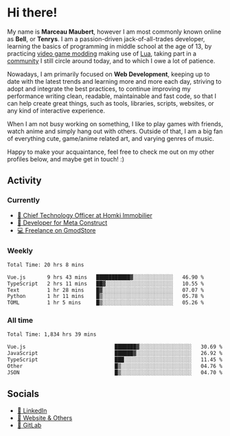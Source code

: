 # Hi there!

My name is **Marceau Maubert**, however I am most commonly known online as **Bell**, or **Tenrys**. I am a passion-driven jack-of-all-trades developer, learning the basics of programming in middle school at the age of 13, by practicing [video game modding](https://garrysmod.com) making use of [Lua](https://lua.org), taking part in a [community](https://metastruct.net) I still circle around today, and to which I owe a lot of patience.

Nowadays, I am primarily focused on **Web Development**, keeping up to date with the latest trends and learning more and more each day, striving to adopt  and integrate the best practices, to continue improving my performance writing clean, readable, maintainable and fast code, so that I can help create great things, such as tools, libraries, scripts, websites, or any kind of interactive experience.

When I am not busy working on something, I like to play games with friends, watch anime and simply hang out with others. Outside of that, I am a big fan of everything cute, game/anime related art, and varying genres of music.

Happy to make your acquaintance, feel free to check me out on my other profiles below, and maybe get in touch! :)

## Activity

### Currently

- [🏢 Chief Technology Officer at Homki Immobilier](https://homki-immobilier.com)
- [🎈 Developer for Meta Construct](https://metastruct.net)
- [💻 Freelance on GmodStore](https://www.gmodstore.com/users/Tenrys)

### Weekly
<!--START_SECTION:wakaWeekly-->

```txt
Total Time: 20 hrs 8 mins

Vue.js       9 hrs 43 mins   ███████████▓░░░░░░░░░░░░░   46.90 %
TypeScript   2 hrs 11 mins   ██▓░░░░░░░░░░░░░░░░░░░░░░   10.55 %
Text         1 hr 28 mins    █▓░░░░░░░░░░░░░░░░░░░░░░░   07.07 %
Python       1 hr 11 mins    █▒░░░░░░░░░░░░░░░░░░░░░░░   05.78 %
TOML         1 hr 5 mins     █▒░░░░░░░░░░░░░░░░░░░░░░░   05.26 %
```

<!--END_SECTION:wakaWeekly-->

### All time
<!--START_SECTION:wakaTotal-->

```txt
Total Time: 1,834 hrs 39 mins

Vue.js                             ███████▓░░░░░░░░░░░░░░░░░   30.69 %
JavaScript                         ██████▓░░░░░░░░░░░░░░░░░░   26.92 %
TypeScript                         ███░░░░░░░░░░░░░░░░░░░░░░   11.45 %
Other                              █▒░░░░░░░░░░░░░░░░░░░░░░░   04.76 %
JSON                               █▒░░░░░░░░░░░░░░░░░░░░░░░   04.70 %
```

<!--END_SECTION:wakaTotal-->

## Socials

- [👔 LinkedIn](https://www.linkedin.com/in/marceau-maubert)
- [🔗 Website & Others](https://bell.moe)
- [🦊 GitLab](https://gitlab.com/Tenrys)
